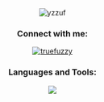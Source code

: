 <div align="center">
  <img src="https://komarev.com/ghpvc/?username=yzzuf&label=Profile%20views&color=0e75b6&style=flat" alt="yzzuf" />
</div>

<div align="center">
  <h3>Connect with me:</h3>
  <a href="https://discord.gg/Kdycu4r5"><img src="https://skillicons.dev/icons?i=discord" alt="truefuzzy"/></a>
</div>

<div align="center">
  <h3>Languages and Tools:</h3>
  <img src="https://skillicons.dev/icons?i=react,typescript,html,css,php,java,mongodb,mysql,python,vscode" />
</div>
